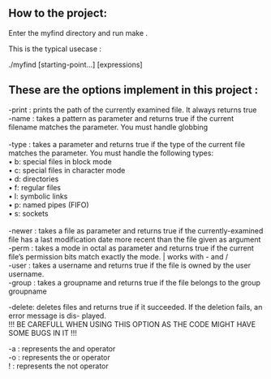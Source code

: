 How to the project:
-
Enter the myfind directory and run make . <br />

This is the typical usecase  :   

./myfind [starting-point...] [expressions]



These are the options implement in this project : 
-
-print :
prints the path of the currently examined file. It always returns true<br />
-name  : takes a pattern as parameter and returns true if the current filename matches the parameter.
You must handle globbing<br /><br />
-type  : takes a parameter and returns true if the type of the current file matches the parameter. You
must handle the following types:<br />
• b: special files in block mode<br />
• c: special files in character mode<br />
• d: directories<br />
• f: regular files<br />
• l: symbolic links<br />
• p: named pipes (FIFO)<br />
• s: sockets<br /><br />
-newer : takes a file as parameter and returns true if the currently-examined file has a last modification
date more recent than the file given as argument <br />
-perm  : takes a mode in octal as parameter and returns true if the current file’s permission bits match
exactly the mode. | works with - and /<br />
-user  : takes a username and returns true if the file is owned by the user username.<br />
-group : takes a groupname and returns true if the file belongs to the group groupname<br />

-delete: deletes files and returns true if it succeeded. If the deletion fails, an error message is dis-
played. <br />!!!   BE CAREFULL WHEN USING THIS OPTION AS THE CODE MIGHT HAVE SOME BUGS IN IT   !!!<br />

-a : represents the and operator<br />
-o : represents the or operator<br />
! : represents the not operator<br />

